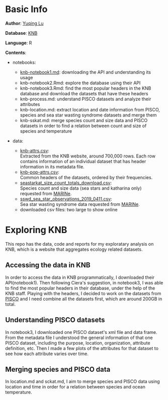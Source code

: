 # Basic Info
__Author__: [Yuqing Lu](https://github.com/lynluyq)  

__Database__: [KNB](https://knb.ecoinformatics.org/)  

__Language__: R  

__Contents__:  

- notebooks:
  - [knb-notebook1.md](https://github.com/cabinetofcuriosity/knb_explore/blob/master/code/knb-notebook1.md): downloading the API and understanding its usage
  - knb-notebook2.Rmd: explore the database using their API
  - knb-notebook3.Rmd: find the most popular headers in the KNB database and download the datasets that have these headers
  - knb-process.md: understand PISCO datasets and analyze their attributes
  - knb-location.md: extract location and date information from PISCO, species and sea star wasting syndrome datasets and merge them
  - knb-sskat.md: merge species count and size data and PISCO datasets in order to find a relation between count and size of species and temperature

- data: 
  - [knb-attrs.csv](https://github.com/cabinetofcuriosity/knb_explore/blob/master/data/knb-attrs.csv):  
Extracted from the KNB website, around 700,000 rows. Each row contains information of an individual dataset that has header information in its metadata file.  
  - [knb-pop-attrs.csv](https://github.com/cabinetofcuriosity/knb_explore/blob/master/data/knb-pop-attrs.csv):  
Common headers of the datasets, ordered by their frequencies.
  - [seastarkat_size_count_totals_download.csv](https://github.com/cabinetofcuriosity/knb_explore/blob/master/data/seastarkat_size_count_totals_download.csv):  
Species count and size data (sea stars and katharina only) requested from [MARINe](https://marine.ucsc.edu/explore-the-data/contact/index.html).
  - [sswd_sea_star_observations_2019_0411.csv](https://github.com/cabinetofcuriosity/knb_explore/blob/master/data/sswd_sea_star_observations_2019_0411.csv):  
Sea star wasting syndrome data requested from [MARINe](https://marine.ucsc.edu/explore-the-data/contact/index.html).
  - downloaded csv files: two large to show online

# Exploring KNB
This repo has the data, code and reports for my exploratary analysis on KNB, which is a website that aggregates ecology related datasets. 

## Accessing the data in KNB
In order to access the data in KNB programmatically, I downloaded their API(notebook1). Then following Ciera's suggestion, in notebook3, I was able to find the most popular headers in their database, under the help of the KNB staff. Playing with the headers, I decided to work on the datasets from [PISCO](http://www.piscoweb.org) and I need combine all the datasets first, which are around 200GB in total. 

## Understanding PISCO datasets
In notebook3, I downloaded one PISCO dataset's xml file and data frame. From the metadata file I understood the general information of that one PISCO dataset, including the purpose, location, organization, attribute definition, etc. Then I made a few plots of the attributes for that dataset to see how each attribute varies over time. 

## Merging species and PISCO data
In location.md and sckat.md, I aim to merge species and PISCO data using location and time in order for a relation between species and ocean temperature.
